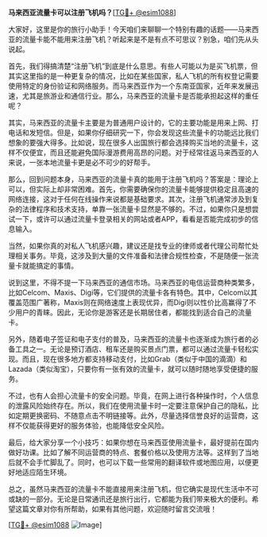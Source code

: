 **马来西亚流量卡可以注册飞机吗？**[[TG💪+ @esim1088](https://t.me/s/esim1088)]

大家好，这里是你的旅行小助手！今天咱们来聊聊一个特别有趣的话题——马来西亚的流量卡能不能用来注册飞机？听起来是不是有点不可思议？别急，咱们先从头说起。

首先，我们得搞清楚“注册飞机”到底是什么意思。有些人可能以为是买飞机票，但其实这里指的是一种更复杂的情况，比如在某些国家，私人飞机的所有权登记需要使用特定的身份验证和网络服务。而马来西亚作为一个东南亚国家，近年来发展迅速，尤其是旅游业和通信行业。那么，马来西亚的流量卡是否能承担起这样的重任呢？

其实，马来西亚的流量卡主要是为普通用户设计的，它的主要功能是用来上网、打电话和发短信。但是，如果你仔细研究一下，你会发现这些流量卡的功能远比我们想象的要强大得多。比如说，现在很多人出国旅行都会选择购买当地的流量卡，这样不仅便宜，而且还能避免国际漫游费用高昂的问题。对于经常往返马来西亚的人来说，一张本地流量卡更是必不可少的好帮手。

那么，回到问题本身，马来西亚的流量卡真的能用于注册飞机吗？答案是：理论上可以，但实际上却非常困难。首先，你需要确保你的流量卡能够提供稳定且高速的网络连接，这对于任何在线操作来说都是基础要求。其次，注册飞机通常涉及到复杂的法律程序和技术支持，单靠一张流量卡显然是不够的。不过，如果你只是想尝试一下，或许可以通过流量卡登录相关的网站或者APP，看看是否能完成初步的信息输入。

当然，如果你真的对私人飞机感兴趣，建议还是找专业的律师或者代理公司帮忙处理相关事务。毕竟，这涉及到大量的文件准备和法律合规性检查，不是随便一张流量卡就能搞定的事情。

说到这里，不得不提一下马来西亚的通信市场。马来西亚的电信运营商种类繁多，比如Celcom、Maxis、Digi等，它们提供的流量卡各有特色。其中，Celcom以其覆盖范围广著称，Maxis则在网络速度上表现优异，而Digi则以性价比高赢得了不少用户的青睐。因此，无论你是游客还是长期居住者，都能找到适合自己的流量卡。

另外，随着电子签证和电子支付的普及，马来西亚的流量卡也逐渐成为旅行者的必备工具之一。无论是预订酒店、租车还是购买景点门票，都可以通过流量卡轻松实现。而且，现在很多地方都支持移动支付，比如Grab（类似于中国的滴滴）和Lazada（类似淘宝），只要你有一张有效的流量卡，就可以随时随地享受便捷的服务。

不过，也有人会担心流量卡的安全问题。毕竟，在网上进行各种操作时，个人信息的泄露风险始终存在。所以，我们在使用流量卡时一定要注意保护自己的隐私，比如定期更换密码、不随意点击不明链接等。此外，尽量选择信誉良好的运营商，这样不仅能获得更好的服务体验，也能降低安全风险。

最后，给大家分享一个小技巧：如果你想在马来西亚使用流量卡，最好提前在国内做好功课。比如了解不同运营商的特点、套餐价格以及使用方法等。这样到了当地后就不会手忙脚乱了。同时，也可以下载一些常用的翻译软件或地图应用，以便更好地适应陌生环境。

总之，虽然马来西亚的流量卡不能直接用来注册飞机，但它确实是现代生活中不可或缺的一部分。无论是日常通讯还是旅行出行，它都能为我们带来极大的便利。希望这篇文章对你有所帮助，如果有其他问题，欢迎随时留言交流哦！

[[TG💪+ @esim1088](https://t.me/s/esim1088) ![Image](https://i.postimg.cc/4NQfJmqS/Snipaste-2025-05-13-00-14-12.png)]